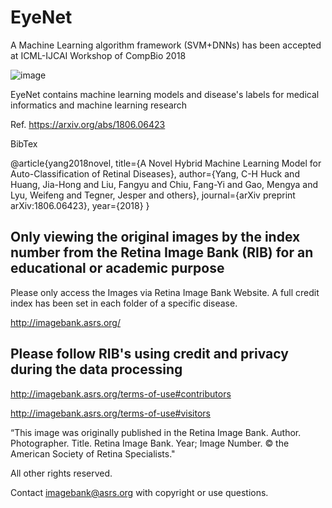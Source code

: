 # EyeNet

A Machine Learning algorithm framework (SVM+DNNs) has been accepted at ICML-IJCAI Workshop of CompBio 2018 

![image](https://github.com/huckiyang/EyeNet/blob/master/GUI_demo.png)

EyeNet contains machine learning models and disease's labels for medical informatics and machine learning research

Ref. https://arxiv.org/abs/1806.06423 

BibTex

@article{yang2018novel,
  title={A Novel Hybrid Machine Learning Model for Auto-Classification of Retinal Diseases},
  author={Yang, C-H Huck and Huang, Jia-Hong and Liu, Fangyu and Chiu, Fang-Yi and Gao, Mengya and Lyu, Weifeng and Tegner, Jesper and others},
  journal={arXiv preprint arXiv:1806.06423},
  year={2018}
}

## Only viewing the original images by the index number from the Retina Image Bank (RIB) for an educational or academic purpose

Please only access the Images via Retina Image Bank Website. A full credit index has been set in each folder of a specific disease. 

http://imagebank.asrs.org/

## Please follow RIB's using credit and privacy during the data processing

http://imagebank.asrs.org/terms-of-use#contributors

http://imagebank.asrs.org/terms-of-use#visitors

“This image was originally published in the Retina Image Bank. Author. Photographer. Title. Retina Image Bank. Year; Image Number. 
© the American Society of Retina Specialists."

All other rights reserved.

Contact imagebank@asrs.org with copyright or use questions.
